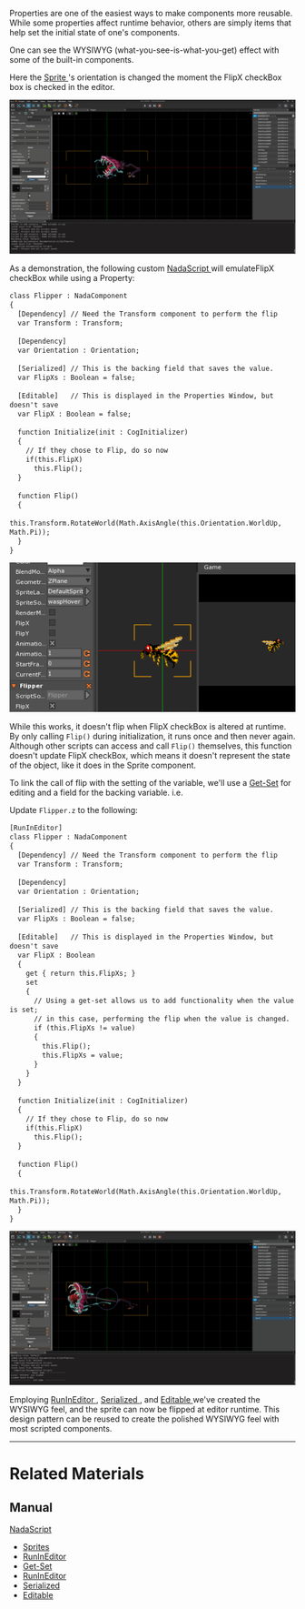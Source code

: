 Properties are one of the easiest ways to make components more reusable. While some properties affect runtime behavior, others are simply items that help set the initial state of one's components.

One can see the WYSIWYG (what-you-see-is-what-you-get) effect with some of the built-in components.

Here the [ Sprite ](https://github.com/ZilchEngine/ZilchDocs/blob/master/zilch_editor_documentation/zilchmanual/graphics/sprites.md)'s orientation is changed the moment the FlipX checkBox box is checked in the editor. 



![flipped](https://raw.githubusercontent.com/ZilchEngine/ZilchFiles/master/doc_files/47657.gif)


As a demonstration, the following custom [ NadaScript ](https://github.com/ZilchEngine/ZilchDocs/blob/master/zilch_editor_documentation/zilchmanual/nada_in_zilch.md) will emulateFlipX checkBox while using a Property:

```
class Flipper : NadaComponent
{
  [Dependency] // Need the Transform component to perform the flip
  var Transform : Transform;
  
  [Dependency]
  var Orientation : Orientation;
  
  [Serialized] // This is the backing field that saves the value.
  var FlipXs : Boolean = false;
  
  [Editable]   // This is displayed in the Properties Window, but doesn't save
  var FlipX : Boolean = false;
  
  function Initialize(init : CogInitializer)
  {
    // If they chose to Flip, do so now
    if(this.FlipX)
      this.Flip();
  }
  
  function Flip()
  {
    this.Transform.RotateWorld(Math.AxisAngle(this.Orientation.WorldUp, Math.Pi));
  }
}
```




![propertyset](https://raw.githubusercontent.com/ZilchEngine/ZilchFiles/master/doc_files/1265.png)


While this works, it doesn't flip when FlipX checkBox is altered at runtime. By only 
calling `Flip()` during initialization, it runs once and then never again. Although other scripts can access and call `Flip()` themselves, this function doesn't update FlipX checkBox, which means it doesn't represent the state of the object, like it does in the  Sprite component. 

To link the call of flip with the setting of the variable, we'll use a [Get-Set](https://github.com/ZilchEngine/ZilchDocs/blob/master/zilch_editor_documentation/zilchmanual/nada_in_zilch/properties.md) for editing and a field for the backing variable. i.e.

Update `Flipper.z` to the following:
```
[RunInEditor]
class Flipper : NadaComponent
{
  [Dependency] // Need the Transform component to perform the flip
  var Transform : Transform;
  
  [Dependency]
  var Orientation : Orientation;
  
  [Serialized] // This is the backing field that saves the value.
  var FlipXs : Boolean = false;
  
  [Editable]   // This is displayed in the Properties Window, but doesn't save
  var FlipX : Boolean
  {
    get { return this.FlipXs; }
    set
    {
      // Using a get-set allows us to add functionality when the value is set;
      // in this case, performing the flip when the value is changed. 
      if (this.FlipXs != value)
      {
        this.Flip();
        this.FlipXs = value;
      }
    }
  }
  
  function Initialize(init : CogInitializer)
  {
    // If they chose to Flip, do so now
    if(this.FlipX)
      this.Flip();
  }
  
  function Flip()
  {
    this.Transform.RotateWorld(Math.AxisAngle(this.Orientation.WorldUp, Math.Pi));
  }
}
```





![flippereditorruntime](https://raw.githubusercontent.com/ZilchEngine/ZilchFiles/master/doc_files/47671.gif)


Employing [ RunInEditor ](https://github.com/ZilchEngine/ZilchDocs/blob/master/zilch_editor_documentation/zilchmanual/nada_in_zilch/attributes.md), [ Serialized ](https://github.com/ZilchEngine/ZilchDocs/blob/master/zilch_editor_documentation/zilchmanual/nada_in_zilch/attributes.md), and [ Editable ](https://github.com/ZilchEngine/ZilchDocs/blob/master/zilch_editor_documentation/zilchmanual/nada_in_zilch/attributes.md) we've created the WYSIWYG feel, and the sprite can now be flipped at editor runtime. This design pattern can be reused to create the polished WYSIWYG feel with most scripted components.

---
 # Related Materials
 ## Manual
 [ NadaScript ](https://github.com/ZilchEngine/ZilchDocs/blob/master/zilch_editor_documentation/zilchmanual/nada_in_zilch.md)
- [ Sprites ](https://github.com/ZilchEngine/ZilchDocs/blob/master/zilch_editor_documentation/zilchmanual/graphics/sprites.md)
- [RunInEditor](https://github.com/ZilchEngine/ZilchDocs/blob/master/zilch_editor_documentation/zilchmanual/nada_in_zilch/attributes.md)
- [Get-Set](https://github.com/ZilchEngine/ZilchDocs/blob/master/zilch_editor_documentation/zilchmanual/nada_in_zilch/properties.md)
- [ RunInEditor ](https://github.com/ZilchEngine/ZilchDocs/blob/master/zilch_editor_documentation/zilchmanual/nada_in_zilch/attributes.md)
- [ Serialized ](https://github.com/ZilchEngine/ZilchDocs/blob/master/zilch_editor_documentation/zilchmanual/nada_in_zilch/attributes.md)
- [ Editable ](https://github.com/ZilchEngine/ZilchDocs/blob/master/zilch_editor_documentation/zilchmanual/nada_in_zilch/attributes.md) 

 